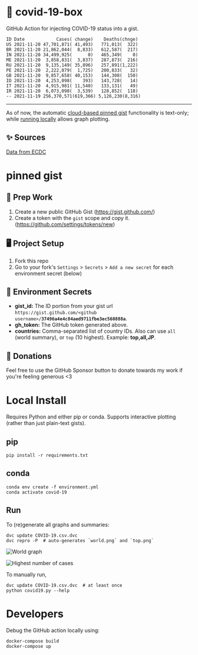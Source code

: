 # 🏥 covid-19-box

GitHub Action for injecting COVID-19 status into a gist.

```
ID Date            Cases( change)    Deaths(chnge)
US 2021-11-20 47,701,871( 41,493)   771,013(  322)
BR 2021-11-20 21,862,044(  8,833)   612,587(  217)
IN 2021-11-20 34,499,925(      0)   465,349(    0)
ME 2021-11-20  3,858,831(  3,837)   287,873(  216)
RU 2021-11-20  9,135,149( 35,896)   257,891(1,222)
PE 2021-11-20  2,222,879(  1,725)   200,833(   32)
GB 2021-11-20  9,857,658( 40,153)   144,308(  150)
ID 2021-11-20  4,253,098(    393)   143,728(   14)
IT 2021-11-20  4,915,981( 11,540)   133,131(   49)
IR 2021-11-20  6,073,098(  3,539)   128,852(  118)
-- 2021-11-19 256,370,571(619,366) 5,126,230(8,316)
```

---

As of now, the automatic [cloud-based pinned gist](#pinned-gist) functionality is text-only;
while [running locally](#local-install) allows graph plotting.

## ✨ Sources

[Data from ECDC](https://www.ecdc.europa.eu/en/publications-data/download-todays-data-geographic-distribution-covid-19-cases-worldwide)

# pinned gist

## 🎒 Prep Work
1. Create a new public GitHub Gist (https://gist.github.com/)
1. Create a token with the `gist` scope and copy it. (https://github.com/settings/tokens/new)

## 🖥 Project Setup
1. Fork this repo
1. Go to your fork's `Settings` > `Secrets` > `Add a new secret` for each environment secret (below)

## 🤫 Environment Secrets
- **gist_id:** The ID portion from your gist url `https://gist.github.com/<github username>/`**`37496a4e4c84aed9711fbe3ec560888a`**.
- **gh_token:** The GitHub token generated above.
- **countries:** Comma-separated list of country IDs. Also can use `all` (world summary), or `top` (10 highest). Example: **top,all,JP**.

## 💸 Donations

Feel free to use the GitHub Sponsor button to donate towards my work if you're feeling generous <3

# Local Install

Requires Python and either pip or conda. Supports interactive plotting (rather than just plain-text gists).

## pip

```
pip install -r requirements.txt
```

## conda

```
conda env create -f environment.yml
conda activate covid-19
```

## Run

To (re)generate all graphs and summaries:

```
dvc update COVID-19.csv.dvc
dvc repro -P  # auto-generates `world.png` and `top.png`
```

![World graph](world.png)

![Highest number of cases](top.png)

To manually run,

```
dvc update COVID-19.csv.dvc  # at least once
python covid19.py --help
```

# Developers

Debug the GitHub action locally using:

```
docker-compose build
docker-compose up
```
